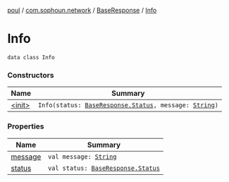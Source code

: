 [poul](../../../index.md) / [com.sophoun.network](../../index.md) / [BaseResponse](../index.md) / [Info](./index.md)

# Info

`data class Info`

### Constructors

| Name | Summary |
|---|---|
| [&lt;init&gt;](-init-.md) | `Info(status: `[`BaseResponse.Status`](../-status/index.md)`, message: `[`String`](https://kotlinlang.org/api/latest/jvm/stdlib/kotlin/-string/index.html)`)` |

### Properties

| Name | Summary |
|---|---|
| [message](message.md) | `val message: `[`String`](https://kotlinlang.org/api/latest/jvm/stdlib/kotlin/-string/index.html) |
| [status](status.md) | `val status: `[`BaseResponse.Status`](../-status/index.md) |
